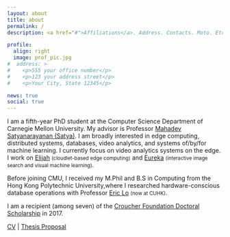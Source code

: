 ```yaml
---
layout: about
title: about
permalink: /
description: <a href="#">Affiliations</a>. Address. Contacts. Moto. Etc.

profile:
  align: right
  image: prof_pic.jpg
#  address: >
#    <p>555 your office number</p>
#    <p>123 your address street</p>
#    <p>Your City, State 12345</p>

news: true
social: true
---
```


I am a fifth-year PhD student at the Computer Science Department of Carnegie Mellon University. My advisor is Professor [Mahadev Satyanarayanan (Satya)](https://www.cs.cmu.edu/~satya/).
I am broadly interested in edge computing, distributed systems, databases, video analytics, and systems of/by/for machine learning. I currently focus on video analytics systems on the edge. I work on [Elijah](http://elijah.cs.cmu.edu/) <small>(cloudlet-based edge computing)</small> and [Eureka](https://github.com/fzqneo/eureka-yfcc100m) <small>(interactive image search and visual machine learning)</small>.

Before joining CMU, I received my M.Phil and B.S in Computing from the Hong Kong Polytechnic University,where I researched hardware-conscious database operations with Professor [Eric Lo](https://www.cse.cuhk.edu.hk/~ericlo) <small>(now at CUHK)</small>.

I am a recipient (among seven) of the [Croucher Foundation Doctoral Scholarship](https://croucher.org.hk/funding/study_awards/scholarships) in 2017.

[CV](http://www.cs.cmu.edu/~ziqiangf/CV.pdf) \| [Thesis Proposal](http://www.cs.cmu.edu/~ziqiangf/proposal.pdf)
